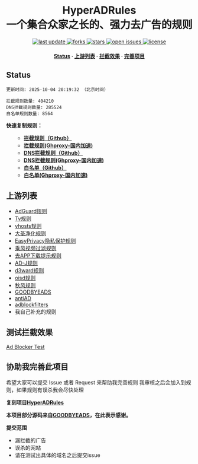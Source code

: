 <div align="center">
<h1 align="center">HyperADRules<br>一个集合众家之长的、强力去广告的规则</h1>
<p>
  <a href="https://github.com/WillisVine/AD-Rules">
    <img src="https://img.shields.io/github/last-commit/WillisVine/AD-Rules?style=flat" alt="last update" />
  </a>
  <a href="https://github.com/WillisVine/AD-Rules">
    <img src="https://img.shields.io/github/forks/WillisVine/AD-Rules?style=flat" alt="forks" />
  </a>
  <a href="https://github.com/WillisVine/AD-Rules">
    <img src="https://img.shields.io/github/stars/WillisVine/AD-Rules?style=flat" alt="stars" />
  </a>
  <a href="https://github.com/WillisVine/AD-Rules/issues/">
    <img src="https://img.shields.io/github/issues/WillisVine/AD-Rules?style=flat" alt="open issues" />
  </a>
  <a href="https://github.com/WillisVine/AD-Rules">
    <img src="https://img.shields.io/github/license/WillisVine/AD-Rules?style=flat" alt="license" />
  </a>
</p>

<h4>
    <a href="#a">Status</a>
  <span> · </span>
    <a href="#b">上游列表</a>
  <span> · </span>
    <a href="#c">拦截效果</a>
  <span> · </span>
    <a href="#d">完善项目</a>
  </h4>

</div>

<h2 id="a">Status</h2>

```
更新时间: 2025-10-04 20:19:32 （北京时间） 

拦截规则数量: 404210 
DNS拦截规则数量: 285524 
白名单规则数量: 8564 
```

**快速复制规则：**
<ul>

- **[拦截规则（Github）](https://raw.githubusercontent.com/WillisVine/AD-Rules/master/rules.txt)**
- **[拦截规则(Ghproxy-国内加速)](https://mirror.ghproxy.com/raw.githubusercontent.com/WillisVine/AD-Rules/master/rules.txt)**
- **[DNS拦截规则（Github）](https://raw.githubusercontent.com/WillisVine/AD-Rules/master/dns.txt)**
- **[DNS拦截规则(Ghproxy-国内加速)](https://mirror.ghproxy.com/raw.githubusercontent.com/WillisVine/AD-Rules/master/dns.txt)**
- **[白名单（Github）](https://raw.githubusercontent.com/WillisVine/AD-Rules/master/allow.txt)**
- **[白名单(Ghproxy-国内加速)](https://mirror.ghproxy.com/raw.githubusercontent.com/WillisVine/AD-Rules/master/allow.txt)**

</ul>

<h2 id="b">上游列表</h2>

- [AdGuard规则](https://github.com/AdguardTeam/AdguardFilters)
- [Tv规则](https://perflyst.github.io/PiHoleBlocklist/SmartTV-AGH.txt)
- [yhosts规则](https://raw.githubusercontent.com/VeleSila/yhosts/master/hosts)
- [大圣净化规则](https://raw.githubusercontent.com/jdlingyu/ad-wars/master/hosts)
- [EasyPrivacy隐私保护规则](https://easylist-downloads.adblockplus.org/easyprivacy.txt)
- [乘风视频过滤规则](https://raw.githubusercontent.com/xinggsf/Adblock-Plus-Rule/master/mv.txt)
- [去APP下载提示规则](https://raw.githubusercontent.com/Noyllopa/NoAppDownload/master/NoAppDownload.txt)
- [AD-J规则](https://raw.githubusercontent.com/jk278/Ad-J/main/Ad-J.txt)
- [d3ward规则](https://raw.githubusercontent.com/d3ward/toolz/master/src/d3host.adblock)
- [oisd规则](https://small.oisd.nl/)
- [秋风规则](https://raw.githubusercontent.com/TG-Twilight/AWAvenue-Ads-Rule/main/AWAvenue-Ads-Rule.txt)
- [GOODBYEADS](https://github.com/8680/GOODBYEADS)
- [antiAD](https://github.com/privacy-protection-tools/anti-AD)
- [adblockfilters](https://github.com/217heidai/adblockfilters)
- 我自己补充的规则

<h2 id="c">测试拦截效果</h2>

[Ad Blocker Test](https://d3ward.github.io/toolz/adblock.html)

<h2 id="d">协助我完善此项目</h2>

希望大家可以提交 Issue 或者 Request 来帮助我完善规则 我审核之后会加入到规则，如果规则有误杀我会尽快处理

**复刻项目[HyperADRules](https://github.com/Lynricsy/HyperADRules)**

**本项目部分源码来自[GOODBYEADS](https://github.com/8680/GOODBYEADS)，在此表示感谢。**

**提交范围**

- 漏拦截的广告
- 误杀的网站
- 请在测试出具体的域名之后提交issue
